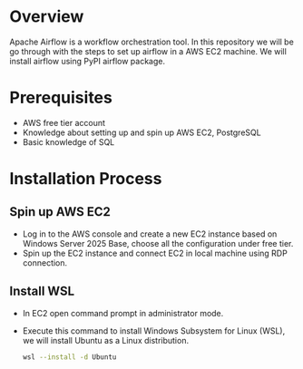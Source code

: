 # Overview
Apache Airflow is a workflow orchestration tool. In this repository we will be go through with the steps to set up airflow in a AWS EC2 machine. We will install airflow using PyPI airflow package.

# Prerequisites
- AWS free tier account
- Knowledge about setting up and spin up AWS EC2, PostgreSQL
- Basic knowledge of SQL

# Installation Process
## Spin up AWS EC2
- Log in to the AWS console and create a new EC2 instance based on Windows Server 2025 Base, choose all the configuration under free tier.
- Spin up the EC2 instance and connect EC2 in local machine using RDP connection.
## Install WSL
- In EC2 open command prompt in administrator mode.
- Execute this command to install Windows Subsystem for Linux (WSL), we will install Ubuntu as a Linux distribution.
  
  ```bash
  wsl --install -d Ubuntu
